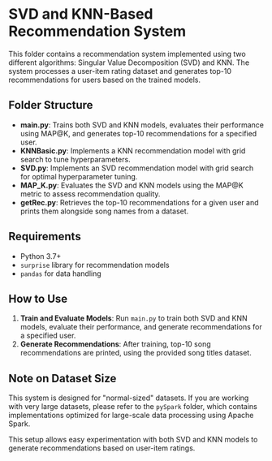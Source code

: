 # SVD and KNN-Based Recommendation System

This folder contains a recommendation system implemented using two different algorithms: Singular Value Decomposition (SVD) and KNN. The system processes a user-item rating dataset and generates top-10 recommendations for users based on the trained models.

## Folder Structure
- **main.py**: Trains both SVD and KNN models, evaluates their performance using MAP@K, and generates top-10 recommendations for a specified user.
- **KNNBasic.py**: Implements a KNN recommendation model with grid search to tune hyperparameters.
- **SVD.py**: Implements an SVD recommendation model with grid search for optimal hyperparameter tuning.
- **MAP_K.py**: Evaluates the SVD and KNN models using the MAP@K metric to assess recommendation quality.
- **getRec.py**: Retrieves the top-10 recommendations for a given user and prints them alongside song names from a dataset.

## Requirements
- Python 3.7+
- `surprise` library for recommendation models
- `pandas` for data handling

## How to Use
1. **Train and Evaluate Models**: Run `main.py` to train both SVD and KNN models, evaluate their performance, and generate recommendations for a specified user.
2. **Generate Recommendations**: After training, top-10 song recommendations are printed, using the provided song titles dataset.

## Note on Dataset Size
This system is designed for "normal-sized" datasets. If you are working with very large datasets, please refer to the `pySpark` folder, which contains implementations optimized for large-scale data processing using Apache Spark.

This setup allows easy experimentation with both SVD and KNN models to generate recommendations based on user-item ratings.
